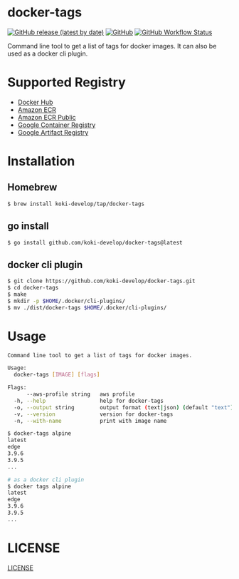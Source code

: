 # docker-tags

[![GitHub release (latest by date)](https://img.shields.io/github/v/release/koki-develop/docker-tags)](https://github.com/koki-develop/docker-tags/releases/latest)
[![GitHub](https://img.shields.io/github/license/koki-develop/docker-tags)](./LICENSE)
[![GitHub Workflow Status](https://img.shields.io/github/actions/workflow/status/koki-develop/docker-tags/ci.yml)](https://github.com/koki-develop/docker-tags/actions/workflows/ci.yml)

Command line tool to get a list of tags for docker images.
It can also be used as a docker cli plugin.

# Supported Registry

- [Docker Hub](https://hub.docker.com/)
- [Amazon ECR](https://aws.amazon.com/ecr/)
- [Amazon ECR Public](https://docs.aws.amazon.com/AmazonECR/latest/public/index.html)
- [Google Container Registry](https://cloud.google.com/container-registry)
- [Google Artifact Registry](https://cloud.google.com/artifact-registry)

# Installation

## Homebrew

```sh
$ brew install koki-develop/tap/docker-tags
```

## go install

```sh
$ go install github.com/koki-develop/docker-tags@latest
```

## docker cli plugin

```sh
$ git clone https://github.com/koki-develop/docker-tags.git
$ cd docker-tags
$ make
$ mkdir -p $HOME/.docker/cli-plugins/
$ mv ./dist/docker-tags $HOME/.docker/cli-plugins/
```

# Usage

```sh
Command line tool to get a list of tags for docker images.

Usage:
  docker-tags [IMAGE] [flags]

Flags:
      --aws-profile string   aws profile
  -h, --help                 help for docker-tags
  -o, --output string        output format (text|json) (default "text")
  -v, --version              version for docker-tags
  -n, --with-name            print with image name
```

```sh
$ docker-tags alpine
latest
edge
3.9.6
3.9.5
...

# as a docker cli plugin
$ docker tags alpine
latest
edge
3.9.6
3.9.5
...
```

# LICENSE

[LICENSE](./LICENSE)
